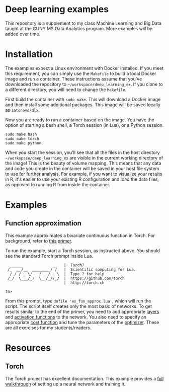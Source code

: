 # Deep learning examples
This repository is a supplement to my class Machine Learning and Big Data
taught at the CUNY MS Data Analytics program. More examples will be added
over time.

# Installation
The examples expect a Linux environment with Docker installed. If you meet
this requirement, you can simply use the `Makefile` to build a local Docker
image and run a container. These instructions assume that you've downloaded
the repository to `~/workspace/deep_learning_ex`. If you clone to a different
directory, you will need to change the `Makefile`.

First build the container with `sudo make`. This will download a Docker image
and then install some additional packages. This image will be saved locally
as `zatonovo/dlx`.

Now you are ready to run a container based on the image. You have the option
of starting a bash shell, a Torch session (in Lua), or a Python session.

```
sudo make bash
sudo make torch
sudo make python
```

When you start the session, you'll see that all the files in the host
directory `~/workspace/deep_learning_ex` are visible in the current 
working directory of the image! This is the beauty of volume mapping.
This means that any data and code you create in the container will be
saved in your host file system to use for further analysis. For example,
if you want to visualize your results in R, it's easier to use your
existing R configuration and load the data files, as opposed to running R
from inside the container.

# Examples
## Function approximation
This example approximates a bivariate continuous function in Torch.
For background,
refer to [this primer](https://cartesianfaith.com/2016/09/23/a-primer-on-universal-function-approximation-with-deep-learning-in-torch-and-r/).

To run the example, start a Torch session, as instructed above. You should
see the standard Torch prompt inside Lua.

```
  ______             __   |  Torch7                                         
 /_  __/__  ________/ /   |  Scientific computing for Lua. 
  / / / _ \/ __/ __/ _ \  |  Type ? for help                                
 /_/  \___/_/  \__/_//_/  |  https://github.com/torch         
                          |  http://torch.ch                  
	
th> 
```

From this prompt, type `dofile 'ex_fun_approx.lua'`, which will run the
script. The script itself creates only the most basic of networks. To get
results similar to the end of the primer, you need to add appropriate
[layers](https://github.com/torch/nn/blob/master/doc/simple.md) and [activation functions](https://github.com/torch/nn/blob/master/doc/transfer.md) to the network.
You also need to specify an appropriate
[cost function](https://github.com/torch/nn/blob/master/doc/criterion.md#nn.Criterions) and tune the parameters of the [optimizer](https://github.com/torch/nn/blob/master/doc/training.md#nn.StochasticGradient).
These are all exercises for my students/readers.

# Resources
## Torch
The Torch project has excellent documentation. This example provides a 
[full walkthrough](https://github.com/torch/nn/blob/master/doc/training.md#nn.DoItStochasticGradient) of setting up a neural network and training it.


